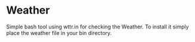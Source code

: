 # Weather
Simple bash tool using wttr.in for checking the Weather.
To install it simply place the weather file in your bin directory.
